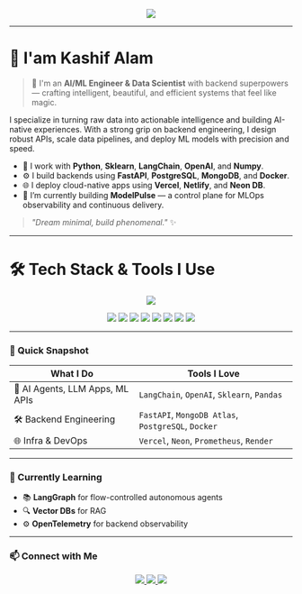 

<p align="center">
  <img src="https://readme-typing-svg.demolab.com?font=Orbitron&size=25&pause=1000&color=10B981&center=true&vCenter=true&width=800&lines=Hey+there!+I'm+Kashif+Alam+%F0%9F%91%8B;AI+/+ML+Engineer+%7C+MLOps+Builder+%7C+Backend+Developer;Coding+clean+%7C+Deploying+fast+%7C+Always+learning" />
</p>

---

# 👋 I'am Kashif Alam

> 🚀 I'm an **AI/ML Engineer & Data Scientist** with backend superpowers — crafting intelligent, beautiful, and efficient systems that feel like magic.

I specialize in turning raw data into actionable intelligence and building AI-native experiences. With a strong grip on backend engineering, I design robust APIs, scale data pipelines, and deploy ML models with precision and speed.

- 🧠 I work with **Python**, **Sklearn**, **LangChain**, **OpenAI**, and **Numpy**.
- ⚙️ I build backends using **FastAPI**, **PostgreSQL**, **MongoDB**, and **Docker**.
- 🌐 I deploy cloud-native apps using **Vercel**, **Netlify**, and **Neon DB**.
- 🔭 I’m currently building **ModelPulse** — a control plane for MLOps observability and continuous delivery.

> _"Dream minimal, build phenomenal."_ ✨

---

# 🛠️ Tech Stack & Tools I Use

<div align="center">
  <img src="https://skillicons.dev/icons?i=python,Tensorflow,flask,fastapi,docker,mongodb,postgres,mysql,vercel,netlify,git,github" />
</div>

<p align="center">
  <img src="https://img.shields.io/badge/OpenAI-412991?style=for-the-badge&logo=openai&logoColor=white" />
  <img src="https://img.shields.io/badge/LangChain-2B2E4A?style=for-the-badge&logo=python&logoColor=white" />
  <img src="https://img.shields.io/badge/Numpy-013243?style=for-the-badge&logo=numpy&logoColor=white" />
  <img src="https://img.shields.io/badge/Pandas-150458?style=for-the-badge&logo=pandas&logoColor=white" />
  <img src="https://img.shields.io/badge/Scikit--Learn-F7931E?style=for-the-badge&logo=scikitlearn&logoColor=white" />
  <img src="https://img.shields.io/badge/Matplotlib-00487C?style=for-the-badge&logo=matplotlib&logoColor=white" />
  <img src="https://img.shields.io/badge/Plotly-3F4F75?style=for-the-badge&logo=plotly&logoColor=white" />
  <img src="https://img.shields.io/badge/HuggingFace-F9A03C?style=for-the-badge&logo=huggingface&logoColor=black" />
</p>

---

### 📍 Quick Snapshot

| What I Do | Tools I Love |
|-----------|--------------|
| 🧩 AI Agents, LLM Apps, ML APIs | `LangChain`, `OpenAI`, `Sklearn`, `Pandas` |
| 🛠 Backend Engineering | `FastAPI`, `MongoDB Atlas`, `PostgreSQL`, `Docker` |
| 🌐 Infra & DevOps | `Vercel`, `Neon`, `Prometheus`, `Render` |

---

### 🧭 Currently Learning

- 📚 **LangGraph** for flow-controlled autonomous agents  
- 🔍 **Vector DBs** for RAG  
- ⚙️ **OpenTelemetry** for backend observability  

---

### 📫 Connect with Me

<p align="center">
  <a href="www.linkedin.com/in/kashif-alam-59726b152" target="_blank">
    <img src="https://img.shields.io/badge/LinkedIn-blue?style=for-the-badge&logo=linkedin&logoColor=white" />
  </a>
  <a href="mailto:kkalam401@gmail.com">
    <img src="https://img.shields.io/badge/Gmail-D14836?style=for-the-badge&logo=gmail&logoColor=white" />
  </a>
  <a href="https://github.com/Kashif-alamshah">
    <img src="https://img.shields.io/badge/Portfolio-12100E?style=for-the-badge&logo=github&logoColor=white" />
  </a>
</p>

